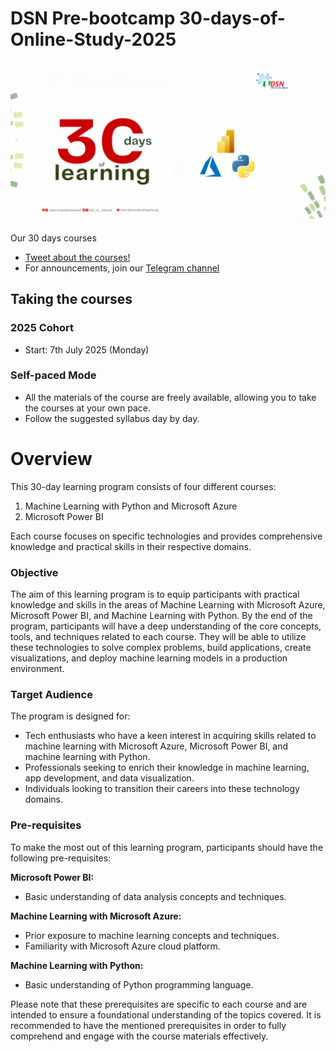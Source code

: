 # DSN Pre-bootcamp 30-days-of-Online-Study-2025

[![Image](https://github.com/Data-Science-Nigeria/DSN-30-days-of-learning-2025/blob/main/images/Community%20Creatives%20to%20upload.pdf%20(44).png)]()


Our 30 days courses
- [Tweet about the courses!](https://twitter.com/intent/tweet?text=Join%20the%2030%20Days%20of%20Learning%20organized%20by%20%40dsn_ai_network%20and%20level%20up%20your%20Skills%0A%0ACourses%3A%0AMicrosoft%20Power%20BI%0AMachine%20Learning%20with%20Python%20and%20Azure%0A%0ADon%27t%20miss%20out%20on%20this%20amazing%20opportunity%20to%20join%20the%20all%20expensed-%20paid%20Bootcamp)
- For announcements, join our [Telegram channel](https://t.me/+YvF8TQvmYmRhNjdk)

## Taking the courses

### 2025 Cohort
- Start: 7th July 2025 (Monday)

### Self-paced Mode

- All the materials of the course are freely available, allowing you to take the courses at your own pace.
- Follow the suggested syllabus day by day.


# Overview

This 30-day learning program consists of four different courses: 

1. Machine Learning with  Python and Microsoft Azure
2. Microsoft Power BI

Each course focuses on specific technologies and provides comprehensive knowledge and practical skills in their respective domains.

### Objective

The aim of this learning program is to equip participants with practical knowledge and skills in the areas of Machine Learning with Microsoft Azure, Microsoft Power BI, and Machine Learning with Python. By the end of the program, participants will have a deep understanding of the core concepts, tools, and techniques related to each course. They will be able to utilize these technologies to solve complex problems, build applications, create visualizations, and deploy machine learning models in a production environment.

### Target Audience

The program is designed for:
- Tech enthusiasts who have a keen interest in acquiring skills related to machine learning with Microsoft Azure, Microsoft Power BI, and machine learning with Python.
- Professionals seeking to enrich their knowledge in machine learning, app development, and data visualization.
- Individuals looking to transition their careers into these technology domains.

### Pre-requisites

To make the most out of this learning program, participants should have the following pre-requisites:

**Microsoft Power BI:**
- Basic understanding of data analysis concepts and techniques.

**Machine Learning with Microsoft Azure:**
- Prior exposure to machine learning concepts and techniques.
- Familiarity with Microsoft Azure cloud platform.

**Machine Learning with Python:**
- Basic understanding of Python programming language.
  
Please note that these prerequisites are specific to each course and are intended to ensure a foundational understanding of the topics covered. It is recommended to have the mentioned prerequisites in order to fully comprehend and engage with the course materials effectively.




